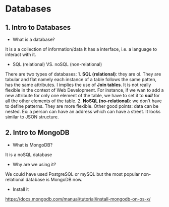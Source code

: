 # Databases

## 1. Intro to Databases

* What is a database?

It is a a collection of information/data
It has a interface, i.e. a language to interact with it.

* SQL (relational) VS. noSQL (non-relational)

There are two types of databases:
    1. **SQL (relational)**: they are ol. They are tabular and flat namely each instance of a table follows the same patten, has the same attributes. I implies the use of **Join tables**.
    It is not really flexible in the context of Web Development. For instance, if we wan to add a new attribute for only one element of the table, we have to set it to ***null*** for all the other elements of the table.
    2. **NoSQL (no-relational)**: we don't have to define patterns. They are more flexible. Other good points: data can be nested. Ex: a person can have an address which can have a street. It looks similar to JSON structure.

## 2. Intro to MongoDB

* What is MongoDB?

It is a noSQL database

* Why are we using it?

We could have used PostgreSQL or mySQL but the most popular non-relational database is MongoDB now.

* Install it

https://docs.mongodb.com/manual/tutorial/install-mongodb-on-os-x/

